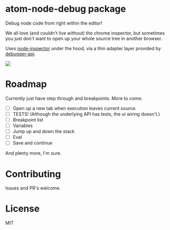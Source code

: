 # atom-node-debug package

Debug node code from right within the editor!

We all love (and couldn't live without) the chrome inspector, but sometimes you just don't want
to open up your whole source tree in another browser.

Uses [node-inspector][1] under the hood, via a thin adapter layer provided by [debugger-api][2].

![](https://raw.githubusercontent.com/anandthakker/atom-node-debug/master/screenshot.gif)

[1]:https://github.com/node-inspector/node-inspector
[2]:https://github.com/anandthakker/debugger-api

# Roadmap

Currently just have step through and breakpoints.  More to come:

- [ ] Open up a new tab when execution leaves current source.
- [ ] TESTS! (Although the underlying API has tests, the ui wiring doesn't.)
- [ ] Breakpoint list
- [ ] Variables
- [ ] Jump up and down the stack
- [ ] Eval
- [ ] Save and continue

And plenty more, I'm sure.

# Contributing

Issues and PR's welcome.

# License

MIT

